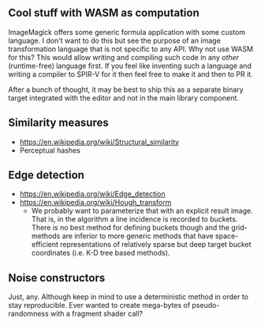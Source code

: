 ## Cool stuff with WASM as computation

ImageMagick offers some generic formula application with some custom language.
I don't want to do this but see the purpose of an image transformation language
that is not specific to any API. Why not use WASM for this? This would allow
writing and compiling such code in any _other_ (runtime-free) language first.
If you feel like inventing such a language and writing a compiler to SPIR-V for
it then feel free to make it and then to PR it.

After a bunch of thought, it may be best to ship this as a separate binary
target integrated with the editor and not in the main library component.

## Similarity measures

- <https://en.wikipedia.org/wiki/Structural_similarity>
- Perceptual hashes

## Edge detection

- <https://en.wikipedia.org/wiki/Edge_detection>
- <https://en.wikipedia.org/wiki/Hough_transform>
    - We probably want to parameterize that with an explicit result image. That
      is, in the algorithm a line incidence is recorded to buckets. There is no
      best method for defining buckets though and the grid-methods are inferior
      to more generic methods that have space-efficient representations of
      relatively sparse but deep target bucket coordinates (i.e. K-D tree based
      methods).

## Noise constructors

Just, any. Although keep in mind to use a deterministic method in order to stay
reproducible. Ever wanted to create mega-bytes of pseudo-randomness with a
fragment shader call?
